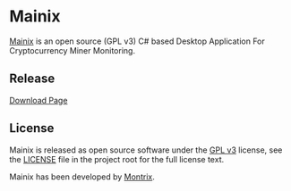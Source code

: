 # Mainix
[Mainix](http://www.montrix.co.kr/mainix) is an open source (GPL v3) C# based Desktop Application For Cryptocurrency Miner Monitoring.


## Release
[Download Page](http://www.montrix.co.kr/mainix)


## License
Mainix is released as open source software under the [GPL v3](https://opensource.org/licenses/gpl-3.0.html) 
license, see the [LICENSE](./LICENSE) file in the project root for the full license text.

Mainix has been developed by [Montrix](http://www.montrix.co.kr/).
